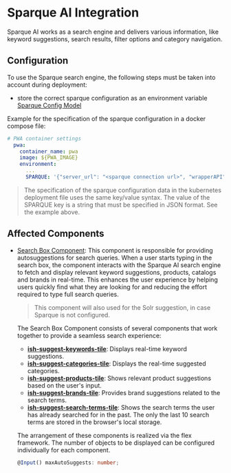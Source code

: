 <!--
kb_guide
kb_pwa
kb_everyone
kb_sync_latest_only
-->

# Sparque AI Integration

Sparque AI works as a search engine and delivers various information, like keyword suggestions, search results, filter options and category navigation.

## Configuration

To use the Sparque search engine, the following steps must be taken into account during deployment:

- store the correct sparque configuration as an environment variable [Sparque Config Model](../../src/app/core/models/sparque/sparque-config.model.ts)

Example for the specification of the sparque configuration in a docker compose file:

```yaml
# PWA container settings
  pwa:
    container_name: pwa
    image: ${PWA_IMAGE}
    environment:
      ...
      SPARQUE: '{"server_url": "<sparque connection url>", "wrapperAPI": "v2", "workspaceName": <name of the workspace>, "apiName": <used sparque api>, "channelId": <in sparque workspace configured channel>}'
```

> The specification of the sparque configuration data in the kubernetes deployment file uses the same key/value syntax.
> The value of the SPARQUE key is a string that must be specified in JSON format. See the example above.

## Affected Components

- [Search Box Component](../../src/app/core/standalone/component/suggest/search-box/search-box.component.ts): This component is responsible for providing autosuggestions for search queries. When a user starts typing in the search box, the component interacts with the Sparque AI search engine to fetch and display relevant keyword suggestions, products, catalogs and brands in real-time. This enhances the user experience by helping users quickly find what they are looking for and reducing the effort required to type full search queries.

  > This component will also used for the Solr suggestion, in case Sparque is not configured.

  The Search Box Component consists of several components that work together to provide a seamless search experience:

  - **[ish-suggest-keywords-tile](../../src/app/core/standalone/component/suggest/suggest-keywords-tile/suggest-keywords-tile.component.ts)**: Displays real-time keyword suggestions.
  - **[ish-suggest-categories-tile](../../src/app/core/standalone/component/suggest/suggest-categories-tile/suggest-categories-tile.component.ts)**: Displays the real-time suggested categories.
  - **[ish-suggest-products-tile](../../src/app/core/standalone/component/suggest/suggest-products-tile/suggest-products-tile.component.ts)**: Shows relevant product suggestions based on the user's input.
  - **[ish-suggest-brands-tile](../../src/app/core/standalone/component/suggest/suggest-brands-tile/suggest-brands-tile.component.ts)**: Provides brand suggestions related to the search terms.
  - **[ish-suggest-search-terms-tile](../../src/app/core/standalone/component/suggest/suggest-search-terms-tile/suggest-search-terms-tile.component.ts)**: Shows the search terms the user has already searched for in the past. The only the last 10 search terms are stored in the browser's local storage.

  The arrangement of these components is realized via the flex framework.
  The number of objects to be displayed can be configured individually for each component.

  ```ts
  @Input() maxAutoSuggests: number;
  ```
